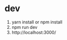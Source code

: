 <!--
 * @Author: hucheng
 * @Date: 2020-06-22 07:21:22
 * @Description: here is des
-->

# dev

1. yarn install or npm install
2. npm run dev
3. http://localhost:3000/

